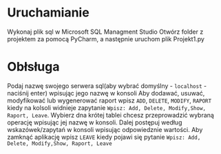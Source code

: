 # Uruchamianie 
Wykonaj plik sql w Microsoft SQL Managment Studio
Otwórz folder z projektem za pomocą PyCharm, a następnie uruchom plik Projekt1.py

# Obłsługa
Podaj nazwę swojego serwera sql(aby wybrać domyślny - `localhost` - naciśnij enter) wpisując jego nazwę w konsoli
Aby dodawać, usuwać, modyfikować lub wygenerować raport  wpisz `ADD`, `DELETE`, `MODIFY`, `RAPORT` kiedy na kolsoli widnieje zapytanie `Wpisz: Add, Delete, Modify,Show, Raport, Leave`. Wybierz dna krótej tablei chcesz przeprowadzić wybraną operację wpisując jej nazwę w konsoli.
Dalej postępuj według wskazówek/zapytań w konsoli wpisując odpowiedznie wartości.
Aby zamknąć aplikację wpisz `LEAVE` kiedy pojawi się pytanie `Wpisz: Add, Delete, Modify,Show, Raport, Leave`
